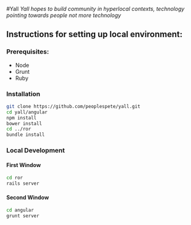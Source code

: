 #Yall
*Yall hopes to build community in hyperlocal contexts, technology pointing towards people not more technology*


## Instructions for setting up local environment:

### Prerequisites:
- Node
- Grunt
- Ruby

### Installation
```bash
git clone https://github.com/peoplespete/yall.git
cd yall/angular
npm install
bower install
cd ../ror
bundle install
```

### Local Development
#### First Window
```bash
cd ror
rails server
```
#### Second Window
```bash
cd angular
grunt server
```
